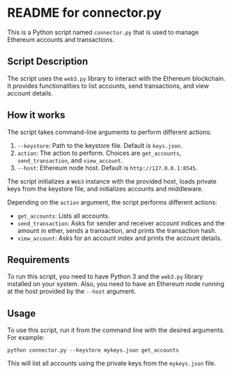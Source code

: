 # README for connector.py

This is a Python script named `connector.py` that is used to manage Ethereum accounts and transactions.

## Script Description

The script uses the `web3.py` library to interact with the Ethereum blockchain. It provides functionalities to list accounts, send transactions, and view account details.

## How it works

The script takes command-line arguments to perform different actions:

1. `--keystore`: Path to the keystore file. Default is `keys.json`.
2. `action`: The action to perform. Choices are `get_accounts`, `send_transaction`, and `view_account`.
3. `--host`: Ethereum node host. Default is `http://127.0.0.1:8545`.

The script initializes a `Web3` instance with the provided host, loads private keys from the keystore file, and initializes accounts and middleware.

Depending on the `action` argument, the script performs different actions:

- `get_accounts`: Lists all accounts.
- `send_transaction`: Asks for sender and receiver account indices and the amount in ether, sends a transaction, and prints the transaction hash.
- `view_account`: Asks for an account index and prints the account details.

## Requirements

To run this script, you need to have Python 3 and the `web3.py` library installed on your system. Also, you need to have an Ethereum node running at the host provided by the `--host` argument.

## Usage

To use this script, run it from the command line with the desired arguments. For example:

```shell
python connector.py --keystore mykeys.json get_accounts
```

This will list all accounts using the private keys from the `mykeys.json` file.
